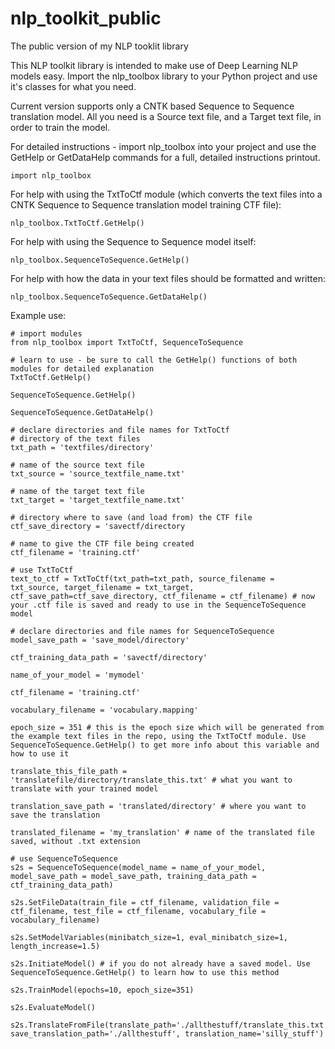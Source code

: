 # nlp_toolkit_public
The public version of my NLP tooklit library

This NLP toolkit library is intended to make use of Deep Learning NLP models easy.
Import the nlp_toolbox library to your Python project and use it's classes for what you need.

Current version supports only a CNTK based Sequence to Sequence translation model. All you need is a Source text file, and a Target text file, in order to train the model. 

For detailed instructions - import nlp_toolbox into your project and use the GetHelp or GetDataHelp commands for a full, detailed instructions printout.

```
import nlp_toolbox
```

For help with using the TxtToCtf module (which converts the text files into a CNTK Sequence to Sequence translation model training CTF file):
```
nlp_toolbox.TxtToCtf.GetHelp()
```

For help with using the Sequence to Sequence model itself:
```
nlp_toolbox.SequenceToSequence.GetHelp()
```

For help with how the data in your text files should be formatted and written:
```
nlp_toolbox.SequenceToSequence.GetDataHelp()
```


Example use:
```
# import modules
from nlp_toolbox import TxtToCtf, SequenceToSequence
```
```
# learn to use - be sure to call the GetHelp() functions of both modules for detailed explanation
TxtToCtf.GetHelp()

SequenceToSequence.GetHelp()

SequenceToSequence.GetDataHelp()
```
```
# declare directories and file names for TxtToCtf
# directory of the text files
txt_path = 'textfiles/directory'

# name of the source text file
txt_source = 'source_textfile_name.txt'

# name of the target text file
txt_target = 'target_textfile_name.txt'

# directory where to save (and load from) the CTF file
ctf_save_directory = 'savectf/directory

# name to give the CTF file being created
ctf_filename = 'training.ctf'
```
```
# use TxtToCtf
text_to_ctf = TxtToCtf(txt_path=txt_path, source_filename = txt_source, target_filename = txt_target, ctf_save_path=ctf_save_directory, ctf_filename = ctf_filename) # now your .ctf file is saved and ready to use in the SequenceToSequence model
```
```
# declare directories and file names for SequenceToSequence
model_save_path = 'save_model/directory'

ctf_training_data_path = 'savectf/directory'

name_of_your_model = 'mymodel'

ctf_filename = 'training.ctf'

vocabulary_filename = 'vocabulary.mapping'

epoch_size = 351 # this is the epoch size which will be generated from the example text files in the repo, using the TxtToCtf module. Use SequenceToSequence.GetHelp() to get more info about this variable and how to use it

translate_this_file_path = 'translatefile/directory/translate_this.txt' # what you want to translate with your trained model

translation_save_path = 'translated/directory' # where you want to save the translation

translated_filename = 'my_translation' # name of the translated file saved, without .txt extension
```
```
# use SequenceToSequence
s2s = SequenceToSequence(model_name = name_of_your_model, model_save_path = model_save_path, training_data_path = ctf_training_data_path)

s2s.SetFileData(train_file = ctf_filename, validation_file = ctf_filename, test_file = ctf_filename, vocabulary_file = vocabulary_filename)

s2s.SetModelVariables(minibatch_size=1, eval_minibatch_size=1, length_increase=1.5)

s2s.InitiateModel() # if you do not already have a saved model. Use SequenceToSequence.GetHelp() to learn how to use this method

s2s.TrainModel(epochs=10, epoch_size=351)

s2s.EvaluateModel()

s2s.TranslateFromFile(translate_path='./allthestuff/translate_this.txt', save_translation_path='./allthestuff', translation_name='silly_stuff')
```


